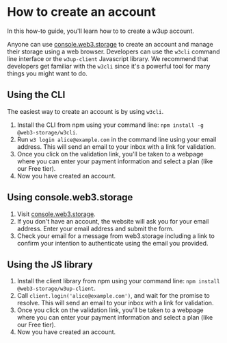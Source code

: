 # How to create an account

In this how-to guide, you'll learn how to to create a w3up account.

Anyone can use [console.web3.storage](https://console.web3.storage) to create an account and manage their storage using a web browser. Developers can use the `w3cli` command line interface or the `w3up-client` Javascript library. We recommend that developers get familiar with the `w3cli` since it's a powerful tool for many things you might want to do.

## Using the CLI

The easiest way to create an account is by using `w3cli`.

1. Install the CLI from npm using your command line: `npm install -g @web3-storage/w3cli`.
2. Run `w3 login alice@example.com` in the command line using your email address. This will send an email to your inbox with a link for validation.
3. Once you click on the validation link, you'll be taken to a webpage where you can enter your payment information and select a plan (like our Free tier).
4. Now you have created an account.

## Using console.web3.storage

1. Visit [console.web3.storage](https://console.web3.storage).
2. If you don't have an account, the website will ask you for your email address. Enter your email address and submit the form.
3. Check your email for a message from web3.storage including a link to confirm your intention to authenticate using the email you provided.

## Using the JS library

1. Install the client library from npm using your command line: `npm install @web3-storage/w3up-client`.
2. Call `client.login('alice@example.com')`, and wait for the promise to resolve. This will send an email to your inbox with a link for validation.
3. Once you click on the validation link, you'll be taken to a webpage where you can enter your payment information and select a plan (like our Free tier).
4. Now you have created an account.
